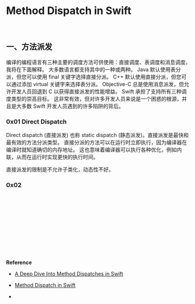 # Method Dispatch in Swift



<br>

## 一、方法派发

编译的编程语言有三种主要的调度方法可供使用：直接调度、表调度和消息调度，我将在下面解释。 大多数语言都支持其中的一种或两种。 Java 默认使用表分派，但您可以使用 final 关键字选择直接分派。 C++ 默认使用直接分派，但您可以通过添加 virtual 关键字来选择表分派。 Objective-C 总是使用消息派发，但允许开发人员回退到 C 以获得直接派发的性能增益。 Swift 承担了支持所有三种调度类型的崇高目标。 这非常有效，但对许多开发人员来说是一个困惑的根源，并且是大多数 Swift 开发人员遇到的许多陷阱的背后。


### 0x01 Direct Dispatch

Direct dispatch (直接派发) 也称 static dispatch (静态派发)。直接派发是最快和最有效的方法分派类型。 直接分派的方法可以在运行时立即执行，因为编译器在编译时就知道确切的内存地址。 这也意味着编译器可以执行各种优化，例如内联，从而在运行时实现更快的执行时间。

直接派发的限制是不允许子类化，动态性不好。

### 0x02 


```Swift

```

```Swift

```


```Swift

```

```Swift

```

<br>



<br>

```Swift

```

```Swift

```


```Swift

```


<br>

**Reference**

- [A Deep Dive Into Method Dispatches in Swift](https://betterprogramming.pub/a-deep-dive-into-method-dispatches-in-swift-65a8e408a7d0)

- [Method Dispatch in Swift](https://www.rightpoint.com/rplabs/switch-method-dispatch-table)
- 
<br>


